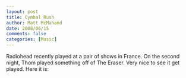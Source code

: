```yaml
---
layout: post
title: Cymbal Rush
author: Matt McMahand
date: 2008/06/15
comments: false
categories: [Music]
---
```


Radiohead recently played at a pair of shows in France. On the second night, Thom played something off of The Eraser. Very nice to see it get played. Here it is:

<object width="425" height="344"><param name="movie" value="http://www.youtube.com/v/9il1eGXC1yw&hl=en"></param><param name="wmode" value="transparent"></param><embed src="http://www.youtube.com/v/9il1eGXC1yw&hl=en" type="application/x-shockwave-flash" wmode="transparent" width="425" height="344"></embed></object>
